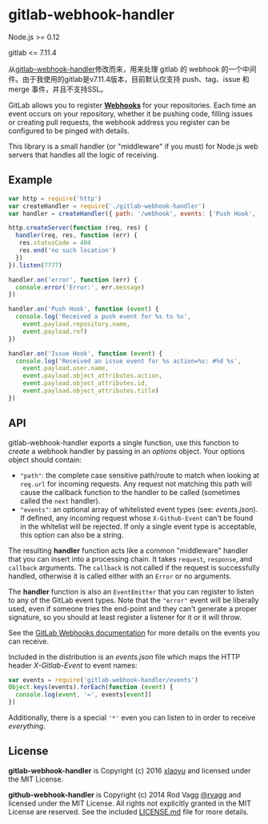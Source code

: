 # gitlab-webhook-handler

Node.js >= 0.12

gitlab <= 7.11.4

从[gitlab-webhook-handler](https://github.com/rvagg/github-webhook-handler)修改而来，用来处理 gitlab 的 webhook 的一个中间件。由于我使用的gitlab是v7.11.4版本，目前默认仅支持 push、tag、issue 和 merge 事件，并且不支持SSL。

GitLab allows you to register **[Webhooks](https://gitlab.com/gitlab-org/gitlab-ee/blob/v7.11.4/doc/web_hooks/web_hooks.md)** for your repositories. Each time an event occurs on your repository, whether it be pushing code, filling issues or creating pull requests, the webhook address you register can be configured to be pinged with details.

This library is a small handler (or "middleware" if you must) for Node.js web servers that handles all the logic of receiving.

## Example

```js
var http = require('http')
var createHandler = require('./gitlab-webhook-handler')
var handler = createHandler({ path: '/webhook', events: ['Push Hook', 'Issue Hook']})

http.createServer(function (req, res) {
  handler(req, res, function (err) {
   res.statusCode = 404
   res.end('no such location')
  })
}).listen(7777)

handler.on('error', function (err) {
  console.error('Error:', err.message)
})

handler.on('Push Hook', function (event) {
  console.log('Received a push event for %s to %s',
    event.payload.repository.name,
    event.payload.ref)
})

handler.on('Issue Hook', function (event) {
  console.log('Received an issue event for %s action=%s: #%d %s',
    event.payload.user.name,
    event.payload.object_attributes.action,
    event.payload.object_attributes.id,
    event.payload.object_attributes.title)
})
```

## API

gitlab-webhook-handler exports a single function, use this function to *create* a webhook handler by passing in an *options* object. Your options object should contain:

 * `"path"`: the complete case sensitive path/route to match when looking at `req.url` for incoming requests. Any request not matching this path will cause the callback function to the handler to be called (sometimes called the `next` handler).
 * `"events"`: an optional array of whitelisted event types (see: *events.json*). If defined, any incoming request whose `X-Github-Event` can't be found in the whitelist will be rejected. If only a single event type is acceptable, this option can also be a string.

The resulting **handler** function acts like a common "middleware" handler that you can insert into a processing chain. It takes `request`, `response`, and `callback` arguments. The `callback` is not called if the request is successfully handled, otherwise it is called either with an `Error` or no arguments.

The **handler** function is also an `EventEmitter` that you can register to listen to any of the GitLab event types. Note that the `"error"` event will be liberally used, even if someone tries the end-point and they can't generate a proper signature, so you should at least register a listener for it or it will throw.

See the [GitLab Webhooks documentation](https://gitlab.com/gitlab-org/gitlab-ee/blob/v7.11.4/doc/web_hooks/web_hooks.md) for more details on the events you can receive.

Included in the distribution is an *events.json* file which maps the HTTP header *X-Gitlab-Event* to event names:

```js
var events = require('gitlab-webhook-handler/events')
Object.keys(events).forEach(function (event) {
  console.log(event, '=', events[event])
})
```

Additionally, there is a special `'*'` even you can listen to in order to receive _everything_.

## License

**gitlab-webhook-handler** is Copyright (c) 2016 [xlaoyu](http://xlaoyu.info) and licensed under the MIT License.

**github-webhook-handler** is Copyright (c) 2014 Rod Vagg [@rvagg](https://twitter.com/rvagg) and licensed under the MIT License. All rights not explicitly granted in the MIT License are reserved. See the included [LICENSE.md](./LICENSE.md) file for more details.
